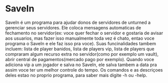 # SaveIn

SaveIn é um programa para ajudar donos de servidores de unturned a gerenciar seus servidores. Ele coloca mensagens automaticas de fechamento no servidor(ex: voce quer fechar o servidor e gostaria de avisar aos usuarios, mas fazer isso manualmente toda vez é chato, entao voce programa o SaveIn e ele faz isso pra voce). Suas funcinalidades tambem incluem: lista de player banidos, lista de players vip, lista de players que compraram algum recurso extra no servidor(como por exemplo um vault), abrir central de pagamentos(mercado pago por exemplo). Quando voce adiciona vip a um jogador e salva no SaveIn, ele salva tambem a data pra assim voce ter um melhor controle do tempo. Os comandos e as descriçoes deles estao no proprio programa, para saber mais digite -h ou -help.
